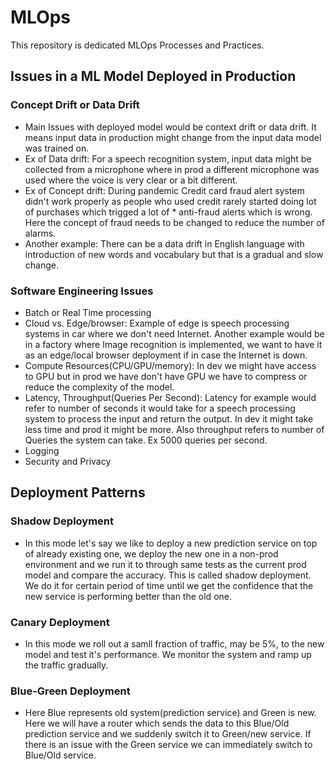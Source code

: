 # MLOps
This repository is dedicated MLOps Processes and Practices.

## Issues in a ML Model Deployed in Production
  ### Concept Drift or Data Drift
* Main Issues with deployed model would be context drift or data drift. 
It means input data in production might change from the input data model was trained on.
* Ex of Data drift: For a speech recognition system, input data might be collected from a microphone where in prod a different microphone was used where the voice is very clear or a bit different.
* Ex of Concept drift: During pandemic Credit card fraud alert system didn't work properly as people who used credit rarely started doing lot of purchases which trigged a lot of * anti-fraud alerts which is wrong. Here the concept of fraud needs to be changed to reduce the number of alarms.
* Another example: There can be a data drift in English language with introduction of new words and vocabulary but that is a gradual and slow change.
### Software Engineering Issues
* Batch or Real Time processing
* Cloud vs. Edge/browser: Example of edge is speech processing systems in car where we don't need Internet. Another example would be in a factory where Image recognition is implemented, we want to have it as an edge/local browser deployment if in case the Internet is down.
* Compute Resources(CPU/GPU/memory): In dev we might have access to GPU but in prod we have don't have GPU we have to compress or reduce the complexity of the model.
* Latency, Throughput(Queries Per Second): Latency for example would refer to number of seconds it would take for a speech processing system to process the input and return the output. In dev it might take less time and prod it might be more. Also throughput refers to number of Queries the system can take. Ex 5000 queries per second.
* Logging
* Security and Privacy

## Deployment Patterns
### Shadow Deployment
* In this mode let's say we like to deploy a new prediction service on top of already existing one, we deploy the new one in a non-prod environment and we run it to through same tests as the current prod model and compare the accuracy. This is called shadow deployment. We do it for certain period of time until we get the confidence that the new service is performing better than the old one.
### Canary Deployment
* In this mode we roll out a samll fraction of traffic, may be 5%, to the new model and test it's performance. We monitor the system and ramp up the traffic gradually.
### Blue-Green Deployment
* Here Blue represents old system(prediction service) and Green is new. Here we will have a router which sends the data to this Blue/Old prediction service and we suddenly switch it to Green/new service. If there is an issue with the Green service we can immediately switch to Blue/Old service.
